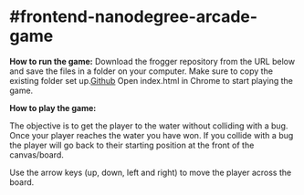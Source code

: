 #frontend-nanodegree-arcade-game
===============================
**How to run the game:**
Download the frogger repository from the URL below and save the files in a folder on your computer. Make sure to copy the existing folder set up.[Github](https://github.com/sanalrenou/frogger)
Open index.html in Chrome to start playing the game.

**How to play the game:**

The objective is to get the player to the water without colliding with a bug. Once your player reaches the water you have won. If you collide with a bug the player will go back to their starting position at the front of the canvas/board.

Use the arrow keys (up, down, left and right) to move the player across the board.
